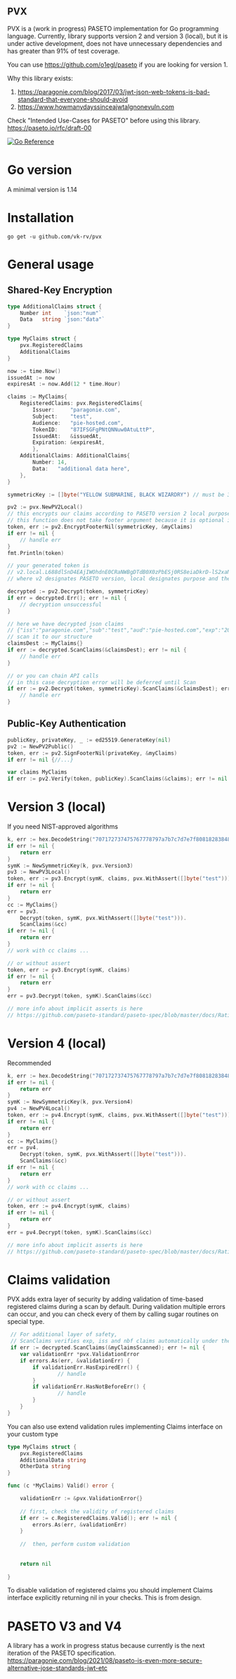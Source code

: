 ## PVX

PVX is a (work in progress) PASETO implementation for Go programming language.
Currently, library supports version 2 and version 3 (local), but it is under active development, does not have unnecessary dependencies and has greater than 91% of test coverage.

You can use https://github.com/o1egl/paseto if you are looking for version 1. 

Why this library exists:
1. https://paragonie.com/blog/2017/03/jwt-json-web-tokens-is-bad-standard-that-everyone-should-avoid 
2. https://www.howmanydayssinceajwtalgnonevuln.com

Check "Intended Use-Cases for PASETO" before using this library. 
https://paseto.io/rfc/draft-00 

[![Go Reference](https://pkg.go.dev/badge/github.com/vk-rv/pvx.svg)](https://pkg.go.dev/github.com/vk-rv/pvx)

# Go version
A minimal version is 1.14

# Installation 
```
go get -u github.com/vk-rv/pvx
```

# General usage

## Shared-Key Encryption
```go
type AdditionalClaims struct {
    Number int    `json:"num"`
    Data   string `json:"data"`
}

type MyClaims struct {
    pvx.RegisteredClaims
    AdditionalClaims
}

now := time.Now()
issuedAt := now
expiresAt := now.Add(12 * time.Hour)

claims := MyClaims{
    RegisteredClaims: pvx.RegisteredClaims{
        Issuer:     "paragonie.com", 
        Subject:    "test",
        Audience:   "pie-hosted.com",
        TokenID:    "87IFSGFgPNtQNNuw0AtuLttP",
        IssuedAt:   &issuedAt,
        Expiration: &expiresAt,
		}, 
    AdditionalClaims: AdditionalClaims{
        Number: 14, 
        Data:   "additional data here",
    },
}

symmetricKey := []byte("YELLOW SUBMARINE, BLACK WIZARDRY") // must be 32 bytes

pv2 := pvx.NewPV2Local()
// this encrypts our claims according to PASETO version 2 local purpose algorithm
// this function does not take footer argument because it is optional in PASETO
token, err := pv2.EncryptFooterNil(symmetricKey, &myClaims)
if err != nil { 
    // handle err
}
fmt.Println(token)

// your generated token is
// v2.local.L688dlSnD4EAjIWOhdnE0CRaNWBgDTdB0X0zPbESj0RS8eiaDkrD-lS2xaNMskbOK0rQyTtZCzkHEZB6sj7sGyjLUtI2TyCUFZim8LLK6TIRRN-yzgc6MQYYWtHPCrHgMnhX50yqhpvH0zA2zgwsLOfYpUrT_YrIaOKZRNg7PC7wH9sSOp7Prz2lM8-Xq2Jdc6bO6i_JBROh0l_jhnAoeQZn6OGjnWGKW5BDmBPmxNL80s87YLNOLYU-2IG7Y0FflKeYOqwIWSlEJaCZbA63D39K7rDppec6IXC_uYeFWrCaqGidqImhSVrTcscxI62aHHj5ohxtk_I6lrZHQQ
// where v2 designates PASETO version, local designates purpose and the last part is base64-encoded ciphertext among with nonce, so that nobody can't decrypt it without your key

decrypted := pv2.Decrypt(token, symmetricKey)
if err = decrypted.Err(); err != nil {
    // decryption unsuccessful
}

// here we have decrypted json claims
// {"iss":"paragonie.com","sub":"test","aud":"pie-hosted.com","exp":"2021-01-12T18:35:17.73122+03:00","iat":"2021-01-12T17:35:17.73122+03:00","jti":"87IFSGFgPNtQNNuw0AtuLttP","num":14,"data":"additional data here"}
// scan it to our structure
claimsDest := MyClaims{}
if err := decrypted.ScanClaims(&claimsDest); err != nil {
    // handle err
}

// or you can chain API calls
// in this case decryption error will be deferred until Scan
if err := pv2.Decrypt(token, symmetricKey).ScanClaims(&claimsDest); err != nil {
    // handle err 	
}
```

## Public-Key Authentication
```go
publicKey, privateKey, _ := ed25519.GenerateKey(nil)
pv2 := NewPV2Public()
token, err := pv2.SignFooterNil(privateKey, &myClaims)
if err != nil {//...}

var claims MyClaims 
if err := pv2.Verify(token, publicKey).ScanClaims(&claims); err != nil {//...}


```

# Version 3 (local)
If you need NIST-approved algorithms
```go
k, err := hex.DecodeString("707172737475767778797a7b7c7d7e7f808182838485868788898a8b8c8d8e8f")
if err != nil {
    return err 
}
symK := NewSymmetricKey(k, pvx.Version3)
pv3 := NewPV3Local()
token, err := pv3.Encrypt(symK, claims, pvx.WithAssert([]byte("test")))
if err != nil {
	return err
}
cc := MyClaims{}
err = pv3.
    Decrypt(token, symK, pvx.WithAssert([]byte("test"))).
    ScanClaims(&cc)
if err != nil {
    return err 
}
// work with cc claims ...

// or without assert
token, err := pv3.Encrypt(symK, claims)
if err != nil {
	return err
}
err = pv3.Decrypt(token, symK).ScanClaims(&cc)

// more info about implicit asserts is here
// https://github.com/paseto-standard/paseto-spec/blob/master/docs/Rationale-V3-V4.md#implicit-assertions-feature

```

# Version 4 (local)
Recommended
```go
k, err := hex.DecodeString("707172737475767778797a7b7c7d7e7f808182838485868788898a8b8c8d8e8f")
if err != nil {
    return err 
}
symK := NewSymmetricKey(k, pvx.Version4)
pv4 := NewPV4Local()
token, err := pv4.Encrypt(symK, claims, pvx.WithAssert([]byte("test")))
if err != nil {
	return err
}
cc := MyClaims{}
err = pv4.
    Decrypt(token, symK, pvx.WithAssert([]byte("test"))).
    ScanClaims(&cc)
if err != nil {
    return err 
}
// work with cc claims ...

// or without assert
token, err := pv4.Encrypt(symK, claims)
if err != nil {
	return err
}
err = pv4.Decrypt(token, symK).ScanClaims(&cc)

// more info about implicit asserts is here
// https://github.com/paseto-standard/paseto-spec/blob/master/docs/Rationale-V3-V4.md#implicit-assertions-feature

```

# Claims validation 
PVX adds extra layer of security by adding validation of time-based registered claims during a scan by default.
During validation multiple errors can occur, and you can check every of them by calling sugar routines on special type.
```go
 // For additional layer of safety, 
 // ScanClaims verifies exp, iss and nbf claims automatically under the hood and you can check whether validation error occurred or not 
 if err := decrypted.ScanClaims(&myClaimsScanned); err != nil {
    var validationErr *pvx.ValidationError
    if errors.As(err, &validationErr) {
        if validationErr.HasExpiredErr() { 
                // handle 
		}
		if validationErr.HasNotBeforeErr() { 
                // handle 
		}
	}
}
```

You can also use extend validation rules implementing Claims interface on your custom type
```go
type MyClaims struct {
	pvx.RegisteredClaims
	AdditionalData string
	OtherData string 
} 

func (c *MyClaims) Valid() error {

	validationErr := &pvx.ValidationError{}
	
	// first, check the validity of registered claims
	if err := c.RegisteredClaims.Valid(); err != nil {
		errors.As(err, &validationErr)
	}
	
	//  then, perform custom validation
	
	
	return nil 
	
}

```

To disable validation of registered claims you should implement Claims interface explicitly returning nil in your checks.
This is from design. 

# PASETO V3 and V4
A library has a work in progress status because currently is the next iteration of the PASETO specification.
https://paragonie.com/blog/2021/08/paseto-is-even-more-secure-alternative-jose-standards-jwt-etc
